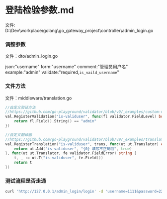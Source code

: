 # 登陆检验参数.md
文件: D:\Dev\workplace\golang\go_gateway_project\controller\admin_login.go


### 调整参数
文件：dto/admin_login.go

json:"username" form:"username" comment:"管理员用户名" example:"admin" validate:"required,`is_vaild_username`"



### 文件方法
文件：middleware/translation.go

```go
//自定义验证方法
//https://github.com/go-playground/validator/blob/v9/_examples/custom-validation/main.go
val.RegisterValidation("is-validuser", func(fl validator.FieldLevel) bool {
    return fl.Field().String() == "admin"
})

//自定义翻译器
//https://github.com/go-playground/validator/blob/v9/_examples/translations/main.go
val.RegisterTranslation("is-validuser", trans, func(ut ut.Translator) error {
    return ut.Add("is-validuser", "{0} 填写不正确哦", true)
}, func(ut ut.Translator, fe validator.FieldError) string {
    t, _ := ut.T("is-validuser", fe.Field())
    return t
})
```


### 测试流程是否走通
```bash
curl 'http://127.0.0.1/admin_login/login' -d 'username=1111&password=2222'
```